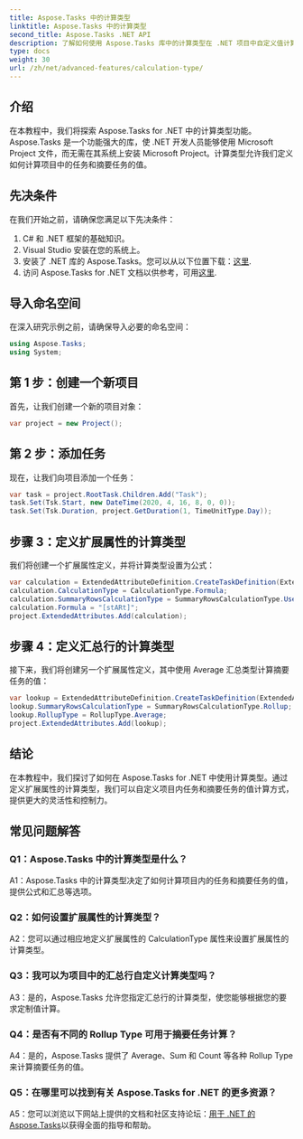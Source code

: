 ```yaml
---
title: Aspose.Tasks 中的计算类型
linktitle: Aspose.Tasks 中的计算类型
second_title: Aspose.Tasks .NET API
description: 了解如何使用 Aspose.Tasks 库中的计算类型在 .NET 项目中自定义值计算。
type: docs
weight: 30
url: /zh/net/advanced-features/calculation-type/
---
```

## 介绍

在本教程中，我们将探索 Aspose.Tasks for .NET 中的计算类型功能。 Aspose.Tasks 是一个功能强大的库，使 .NET 开发人员能够使用 Microsoft Project 文件，而无需在其系统上安装 Microsoft Project。计算类型允许我们定义如何计算项目中的任务和摘要任务的值。

## 先决条件

在我们开始之前，请确保您满足以下先决条件：

1. C# 和 .NET 框架的基础知识。
2. Visual Studio 安装在您的系统上。
3. 安装了 .NET 库的 Aspose.Tasks。您可以从以下位置下载：[这里](https://releases.aspose.com/tasks/net/).
4. 访问 Aspose.Tasks for .NET 文档以供参考，可用[这里](https://reference.aspose.com/tasks/net/).

## 导入命名空间

在深入研究示例之前，请确保导入必要的命名空间：

```csharp
using Aspose.Tasks;
using System;


```

## 第 1 步：创建一个新项目

首先，让我们创建一个新的项目对象：

```csharp
var project = new Project();
```

## 第 2 步：添加任务

现在，让我们向项目添加一个任务：

```csharp
var task = project.RootTask.Children.Add("Task");
task.Set(Tsk.Start, new DateTime(2020, 4, 16, 8, 0, 0));
task.Set(Tsk.Duration, project.GetDuration(1, TimeUnitType.Day));
```

## 步骤 3：定义扩展属性的计算类型

我们将创建一个扩展属性定义，并将计算类型设置为公式：

```csharp
var calculation = ExtendedAttributeDefinition.CreateTaskDefinition(ExtendedAttributeTask.Date5, null);
calculation.CalculationType = CalculationType.Formula;
calculation.SummaryRowsCalculationType = SummaryRowsCalculationType.UseFormula;
calculation.Formula = "[stARt]";
project.ExtendedAttributes.Add(calculation);
```

## 步骤 4：定义汇总行的计算类型

接下来，我们将创建另一个扩展属性定义，其中使用 Average 汇总类型计算摘要任务的值：

```csharp
var lookup = ExtendedAttributeDefinition.CreateTaskDefinition(ExtendedAttributeTask.Cost1, null);
lookup.SummaryRowsCalculationType = SummaryRowsCalculationType.Rollup;
lookup.RollupType = RollupType.Average;
project.ExtendedAttributes.Add(lookup);
```

## 结论

在本教程中，我们探讨了如何在 Aspose.Tasks for .NET 中使用计算类型。通过定义扩展属性的计算类型，我们可以自定义项目内任务和摘要任务的值计算方式，提供更大的灵活性和控制力。

## 常见问题解答

### Q1：Aspose.Tasks 中的计算类型是什么？

A1：Aspose.Tasks 中的计算类型决定了如何计算项目内的任务和摘要任务的值，提供公式和汇总等选项。

### Q2：如何设置扩展属性的计算类型？

A2：您可以通过相应地定义扩展属性的 CalculationType 属性来设置扩展属性的计算类型。

### Q3：我可以为项目中的汇总行自定义计算类型吗？

A3：是的，Aspose.Tasks 允许您指定汇总行的计算类型，使您能够根据您的要求定制值计算。

### Q4：是否有不同的 Rollup Type 可用于摘要任务计算？

A4：是的，Aspose.Tasks 提供了 Average、Sum 和 Count 等各种 Rollup Type 来计算摘要任务的值。

### Q5：在哪里可以找到有关 Aspose.Tasks for .NET 的更多资源？

 A5：您可以浏览以下网站上提供的文档和社区支持论坛：[用于 .NET 的 Aspose.Tasks](https://reference.aspose.com/tasks/net/)以获得全面的指导和帮助。